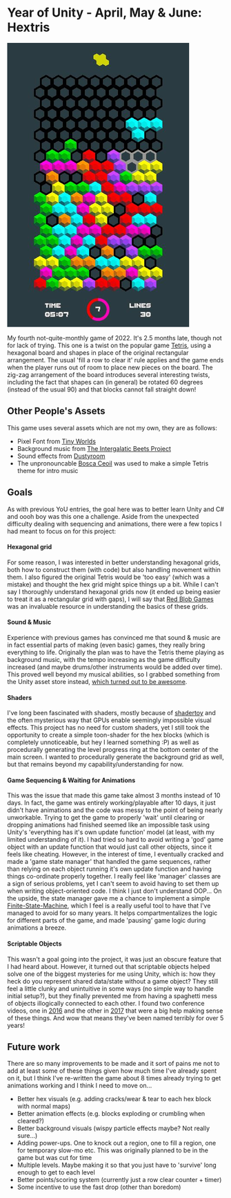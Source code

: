 # Year of Unity - April, May & June: Hextris

![Screenshot of game](github_images/screenshot.jpg)

My fourth not-quite-monthly game of 2022. It's 2.5 months late, though not for lack of trying. This one is a twist on the popular game [Tetris](https://en.wikipedia.org/wiki/Tetris), using a hexagonal board and shapes in place of the original rectangular arrangement. The usual 'fill a row to clear it' rule applies and the game ends when the player runs out of room to place new pieces on the board. The zig-zag arrangement of the board introduces several interesting twists, including the fact that shapes can (in general) be rotated 60 degrees (instead of the usual 90) and that blocks cannot fall straight down!

## Other People's Assets
This game uses several assets which are not my own, they are as follows:
- Pixel Font from [Tiny Worlds](https://assetstore.unity.com/packages/2d/fonts/free-pixel-font-thaleah-140059#description)
- Background music from [The Intergalatic Beets Project](https://assetstore.unity.com/packages/audio/music/electronic/the-intergalactic-beets-project-full-length-song-collection-i-199984#description)
- Sound effects from [Dustyroom](https://assetstore.unity.com/packages/audio/sound-fx/free-casual-game-sfx-pack-54116#description)
- The unpronouncable [Bosca Ceoil](https://boscaceoil.net/) was used to make a simple Tetris theme for intro music

## Goals
As with previous YoU entries, the goal here was to better learn Unity and C# and oooh boy was this one a challenge. Aside from the unexpected difficulty dealing with sequencing and animations, there were a few topics I had meant to focus on for this project:

#### Hexagonal grid
For some reason, I was interested in better understanding hexagonal grids, both how to construct them (with code) but also handling movement within them. I also figured the original Tetris would be 'too easy' (which was a mistake) and thought the hex grid might spice things up a bit. While I can't say I thoroughly understand hexagonal grids now (it ended up being easier to treat it as a rectangular grid with gaps), I will say that [Red Blob Games](https://www.redblobgames.com/grids/hexagons/) was an invaluable resource in understanding the basics of these grids.

#### Sound & Music
Experience with previous games has convinced me that sound & music are in fact essential parts of making (even basic) games, they really bring everything to life. Originally the plan was to have the Tetris theme playing as background music, with the tempo increasing as the game difficulty increased (and maybe drums/other instruments would be added over time). This proved well beyond my musical abilities, so I grabbed something from the Unity asset store instead, [which turned out to be awesome](https://www.youtube.com/watch?v=E0bbfjfA9Tg).

#### Shaders
I've long been fascinated with shaders, mostly because of [shadertoy](https://www.shadertoy.com/) and the often mysterious way that GPUs enable seemingly impossible visual effects. This project has no need for custom shaders, yet I still took the opportunity to create a simple toon-shader for the hex blocks (which is completely unnoticeable, but hey I learned something :P) as well as procedurally generating the level progress ring at the bottom center of the main screen. I wanted to procedurally generate the background grid as well, but that remains beyond my capability/understanding for now.

#### Game Sequencing & Waiting for Animations
This was the issue that made this game take almost 3 months instead of 10 days. In fact, the game was entirely working/playable after 10 days, it just didn't have animations and the code was messy to the point of being nearly unworkable. Trying to get the game to properly 'wait' until clearing or dropping animations had finished seemed like an impossible task using Unity's 'everything has it's own update function' model (at least, with my limited understanding of it). I had tried so hard to avoid writing a 'god' game object with an update function that would just call other objects, since it feels like cheating. However, in the interest of time, I eventually cracked and made a 'game state manager' that handled the game sequences, rather than relying on each object running it's own update function and having things co-ordinate properly together. I really feel like 'manager' classes are a sign of serious problems, yet I can't seem to avoid having to set them up when writing object-oriented code. I think I just don't understand OOP...
On the upside, the state manager gave me a chance to implement a simple [Finite-State-Machine](https://gameprogrammingpatterns.com/state.html), which I feel is a really useful tool to have that I've managed to avoid for so many years. It helps compartmentalizes the logic for different parts of the game, and made 'pausing' game logic during animations a breeze.

#### Scriptable Objects
This wasn't a goal going into the project, it was just an obscure feature that I had heard about. However, it turned out that scriptable objects helped solve one of the biggest mysteries for me using Unity, which is: how they heck do you represent shared data/state without a game object? They still feel a little clunky and unintuitive in some ways (no simple way to handle initial setup?), but they finally prevented me from having a spaghetti mess of objects illogically connected to each other. I found two conference videos, one in [2016](https://www.youtube.com/watch?v=6vmRwLYWNRo) and the other in [2017](https://www.youtube.com/watch?v=raQ3iHhE_Kk) that were a big help making sense of these things. And wow that means they've been named terribly for over 5 years!

## Future work
There are so many improvements to be made and it sort of pains me not to add at least some of these things given how much time I've already spent on it, but I think I've re-written the game about 8 times already trying to get animations working and I think I need to move on...
- Better hex visuals (e.g. adding cracks/wear & tear to each hex block with normal maps)
- Better animation effects (e.g. blocks exploding or crumbling when cleared?)
- Better background visuals (wispy particle effects maybe? Not really sure...)
- Adding power-ups. One to knock out a region, one to fill a region, one for temporary slow-mo etc. This was originally planned to be in the game but was cut for time
- Multiple levels. Maybe making it so that you just have to 'survive' long enough to get to each level
- Better points/scoring system (currently just a row clear counter + timer)
- Some incentive to use the fast drop (other than boredom)
